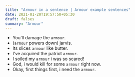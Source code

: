 ```yaml
---
title: "Armour in a sentence | Armour example sentences"
date: 2021-01-20T19:57:50+05:30
draft: falses
summary: "Armour"
---
```

- You'll damage the `armour`.
- (`armour` powers down) jarvis.
- Its slices `armour` like butter.
- I've acquired the patriot `armour`.
- I soiled my `armour` i was so scared!
- God, i would kill for some `armour` right now.
- Okay, first things first, i need the `armour`.
                 
